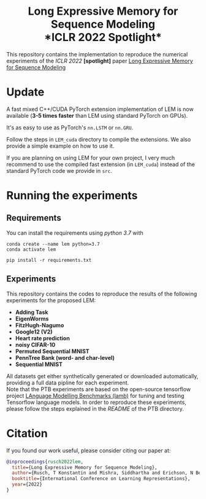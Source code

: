 <h1 align='center'> Long Expressive Memory for Sequence Modeling<br>
    *ICLR 2022 Spotlight* </h1>


This repository contains the implementation to reproduce the numerical experiments 
of the *ICLR 2022* **[spotlight]** 
paper [Long Expressive Memory for Sequence Modeling](https://openreview.net/forum?id=vwj6aUeocyf)


# Update</h1> 
A fast mixed C++/CUDA PyTorch extension implementation of LEM is 
now available (**3-5 times faster** than LEM using standard PyTorch on GPUs).

It's as easy to use as PyTorch's `nn.LSTM` or `nn.GRU`.

Follow the steps in `LEM_cuda` directory to compile the extensions. 
We also provide a simple example on how to use it.

If you are planning on using LEM for your own project, I very much recommend to use the compiled 
fast extension (in `LEM_cuda`)
instead of the standard PyTorch code we provide in `src`. 

# Running the experiments

## Requirements
You can install the requirements using *python 3.7* with
```
conda create --name lem python=3.7
conda activate lem

pip install -r requirements.txt
```

## Experiments

This repository contains the codes to reproduce the results 
of the following experiments for the proposed LEM:

  - **Adding Task** 
  - **EigenWorms** 
  - **FitzHugh-Nagumo** 
  - **Google12 (V2)**
  - **Heart rate prediction**
  - **noisy CIFAR-10**
  - **Permuted Sequential MNIST**
  - **PennTree Bank (word- and char-level)**
  - **Sequential MNIST**

All datasets get either synthetically generated or downloaded automatically, 
providing a full data pipline for each experiment. <br>
Note that the PTB experiments are based on the open-source tensorflow project 
[LAnguage Modelling Benchmarks (lamb)](https://github.com/deepmind/lamb)
for tuning and testing Tensorflow language models. 
In order to reproduce these experiments, 
please follow the steps explained in the *README* of the PTB directory.



# Citation
If you found our work useful, please consider citing our paper at:
```bibtex
@inproceedings{rusch2022lem,
  title={Long Expressive Memory for Sequence Modeling},
  author={Rusch, T Konstantin and Mishra, Siddhartha and Erichson, N Benjamin and Mahoney, Michael W},
  booktitle={International Conference on Learning Representations},
  year={2022}
}
```
